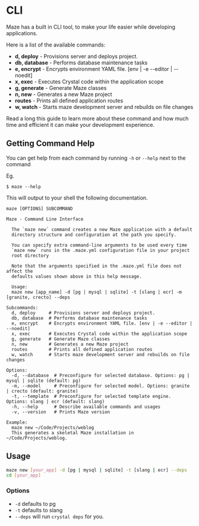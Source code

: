 # CLI

Maze has a built in CLI tool, to make your life easier while developing applications.

Here is a list of the available commands:

* **d, deploy**     - Provisions server and deploys project.
* **db, database**  - Performs database maintenance tasks
* **e, encrypt**    - Encrypts environment YAML file. \[env \| -e --editor \| --noedit\]
* **x, exec**       - Executes Crystal code within the application scope
* **g, generate**   - Generate Maze classes
* **n, new**        - Generates a new Maze project
* **routes**        - Prints all defined application routes
* **w, watch**      - Starts maze development server and rebuilds on file changes

Read a long this guide to learn more about these command and how much time and efficient it can make your development experience.

## Getting Command Help

You can get help from each command by running `-h` or `--help` next to the command

Eg.

```text
$ maze --help
```

This will output to your shell the following documentation.

```text
maze [OPTIONS] SUBCOMMAND

Maze - Command Line Interface

  The `maze new` command creates a new Maze application with a default
  directory structure and configuration at the path you specify.

  You can specify extra command-line arguments to be used every time
  `maze new` runs in the .maze.yml configuration file in your project
  root directory

  Note that the arguments specified in the .maze.yml file does not affect the
  defaults values shown above in this help message.

  Usage:
  maze new [app_name] -d [pg | mysql | sqlite] -t [slang | ecr] -m [granite, crecto] --deps

Subcommands:
  d, deploy     # Provisions server and deploys project.
  db, database  # Performs database maintenance tasks
  e, encrypt    # Encrypts environment YAML file. [env | -e --editor | --noedit]
  x, exec       # Executes Crystal code within the application scope
  g, generate   # Generate Maze classes
  n, new        # Generates a new Maze project
  routes        # Prints all defined application routes
  w, watch      # Starts maze development server and rebuilds on file changes

Options:
  -d, --database  # Preconfigure for selected database. Options: pg | mysql | sqlite (default: pg)
  -m, --model     # Preconfigure for selected model. Options: granite | crecto (default: granite)
  -t, --template  # Preconfigure for selected template engine. Options: slang | ecr (default: slang)
  -h, --help      # Describe available commands and usages
  -v, --version   # Prints Maze version

Example:
  maze new ~/Code/Projects/weblog
  This generates a skeletal Maze installation in ~/Code/Projects/weblog.
```

## Usage

```bash
maze new [your_app] -d [pg | mysql | sqlite] -t [slang | ecr] --deps
cd [your_app]
```

### Options

* `-d` defaults to pg
* `-t` defaults to slang
* `--deps` will run `crystal deps` for you.

